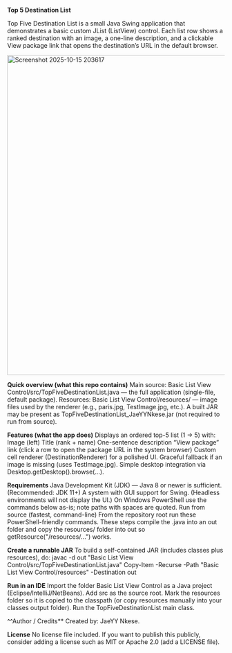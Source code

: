 **Top 5 Destination List**


Top Five Destination List is a small Java Swing application that demonstrates a basic custom JList (ListView) control. 
Each list row shows a ranked destination with an image, a one-line description, and a clickable View package link that opens the destination’s URL in the default browser.


<img width="882" height="739" alt="Screenshot 2025-10-15 203617" src="https://github.com/user-attachments/assets/fdb0c9b0-eef3-40cb-a64b-7ab869d17491" />


**Quick overview (what this repo contains)**
Main source: Basic List View Control/src/TopFiveDestinationList.java — the full application (single-file, default package).
Resources: Basic List View Control/resources/ — image files used by the renderer (e.g., paris.jpg, TestImage.jpg, etc.).
A built JAR may be present as TopFiveDestinationList_JaeYYNkese.jar (not required to run from source).

**Features (what the app does)**
Displays an ordered top-5 list (1 → 5) with:
Image (left)
Title (rank + name)
One-sentence description
“View package” link (click a row to open the package URL in the system browser)
Custom cell renderer (DestinationRenderer) for a polished UI.
Graceful fallback if an image is missing (uses TestImage.jpg).
Simple desktop integration via Desktop.getDesktop().browse(...).

**Requirements**
Java Development Kit (JDK) — Java 8 or newer is sufficient. (Recommended: JDK 11+)
A system with GUI support for Swing. (Headless environments will not display the UI.)
On Windows PowerShell use the commands below as-is; note paths with spaces are quoted.
Run from source (fastest, command-line)
From the repository root run these PowerShell-friendly commands. These steps compile the .java into an out folder and copy the resources/ folder into out so getResource("/resources/...") works.


**Create a runnable JAR**
To build a self-contained JAR (includes classes plus resources), do:
javac -d out "Basic List View Control/src/TopFiveDestinationList.java"
Copy-Item -Recurse -Path "Basic List View Control/resources" -Destination out


**Run in an IDE**
Import the folder Basic List View Control as a Java project (Eclipse/IntelliJ/NetBeans).
Add src as the source root.
Mark the resources folder so it is copied to the classpath (or copy resources manually into your classes output folder).
Run the TopFiveDestinationList main class.


^^Author / Credits**
Created by: JaeYY Nkese.

**License**
No license file included. If you want to publish this publicly, consider adding a license such as MIT or Apache 2.0 (add a LICENSE file).

